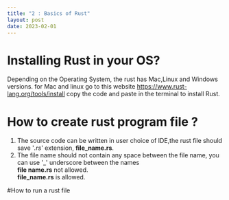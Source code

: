 ```yaml
---
title: "2 : Basics of Rust"
layout: post
date: 2023-02-01
---
```

# Installing Rust in your OS?
Depending on the Operating System, the rust has Mac,Linux and Windows versions.
for Mac and linux go to this website https://www.rust-lang.org/tools/install
copy the code and paste in the terminal to install Rust.

# How to create rust program file ?
1. The source code can be written in user choice of IDE,the rust file should save '*.rs*' extension, **file_name.rs**.
2. The file name should not contain any space between the file name, you can use '_' underscore between the names </br>
   **file name.rs** not allowed. </br>
   **file_name.rs** is allowed. </br>

#How to run a rust file
